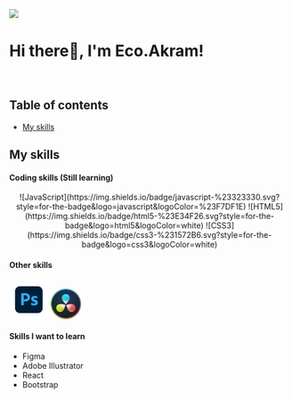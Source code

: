 <img src="https://i.pinimg.com/736x/70/8d/b0/708db031cbd5206418e7dc4614854e6e.jpg" width="1280">

# Hi there👋, I'm Eco.Akram!
ㅤ
## Table of contents
* [My skills](#my-skills)
  
## My skills

#### Coding skills (Still learning)
<div style="text-align: center;">
![JavaScript](https://img.shields.io/badge/javascript-%23323330.svg?style=for-the-badge&logo=javascript&logoColor=%23F7DF1E)
![HTML5](https://img.shields.io/badge/html5-%23E34F26.svg?style=for-the-badge&logo=html5&logoColor=white)
![CSS3](https://img.shields.io/badge/css3-%231572B6.svg?style=for-the-badge&logo=css3&logoColor=white)
</div>

#### Other skills
<img src="img/ps-logo.png" width="70"> <img src="img/davinci-logo.png" width="55">

#### Skills I want to learn
* Figma
* Adobe Illustrator
* React
* Bootstrap
